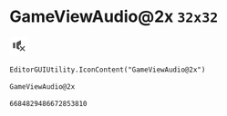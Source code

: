 # GameViewAudio@2x `32x32`
<img src="/img/GameViewAudio@2x.png" width=32 height=32>

``` CSharp
EditorGUIUtility.IconContent("GameViewAudio@2x")
```
```
GameViewAudio@2x
```
```
6684829486672853810
```

